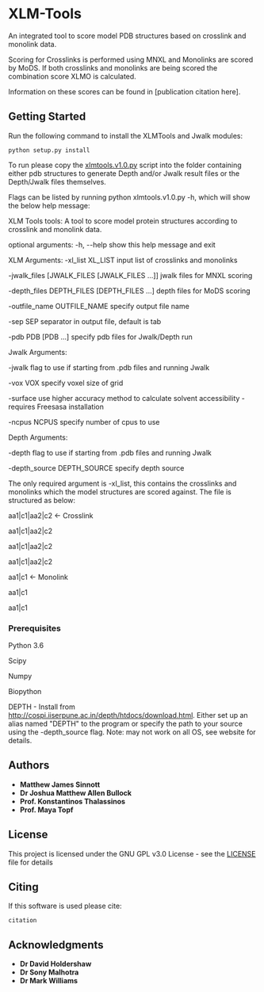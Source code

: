 # XLM-Tools

An integrated tool to score model PDB structures based on crosslink and monolink data.

Scoring for Crosslinks is performed using MNXL and Monolinks are scored by MoDS. If both crosslinks and monolinks are being scored the combination score XLMO is calculated.

Information on these scores can be found in [publication citation here].

## Getting Started

Run the following command to install the XLMTools and Jwalk modules:

```
python setup.py install
```

To run please copy the [xlmtools.v1.0.py](xlmtools.v1.0.py) script into the folder containing either pdb structures to generate Depth and/or Jwalk result files or the Depth/Jwalk files themselves. 

Flags can be listed by running python xlmtools.v1.0.py -h, which will show the below help message:

XLM Tools tools: A tool to score model protein structures according to
crosslink and monolink data.

optional arguments:
  -h, --help            show this help message and exit

XLM Arguments:
  -xl_list XL_LIST      input list of crosslinks and monolinks

  -jwalk_files [JWALK_FILES [JWALK_FILES ...]]
                        jwalk files for MNXL scoring

  -depth_files DEPTH_FILES [DEPTH_FILES ...]
                        depth files for MoDS scoring

  -outfile_name OUTFILE_NAME
                        specify output file name

  -sep SEP              separator in output file, default is tab

  -pdb PDB [PDB ...]    specify pdb files for Jwalk/Depth run

Jwalk Arguments:

  -jwalk                flag to use if starting from .pdb files and running
                        Jwalk

  -vox VOX              specify voxel size of grid

  -surface              use higher accuracy method to calculate solvent
                        accessibility - requires Freesasa installation

  -ncpus NCPUS          specify number of cpus to use

Depth Arguments:

  -depth                flag to use if starting from .pdb files and running
                        Jwalk

  -depth_source DEPTH_SOURCE
                        specify depth source


The only required argument is -xl_list, this contains the crosslinks and monolinks which the model structures are scored against. The file is structured as below:

aa1|c1|aa2|c2 <- Crosslink

aa1|c1|aa2|c2

aa1|c1|aa2|c2

aa1|c1|aa2|c2

aa1|c1        <- Monolink

aa1|c1

aa1|c1

### Prerequisites

Python 3.6

Scipy

Numpy

Biopython

DEPTH - Install from http://cospi.iiserpune.ac.in/depth/htdocs/download.html. Either set up an alias named "DEPTH" to the program or specify the path to your source using the -depth_source flag. Note: may not work on all OS, see website for details.

## Authors

* **Matthew James Sinnott**
* **Dr Joshua Matthew Allen Bullock**
* **Prof. Konstantinos Thalassinos**
* **Prof. Maya Topf**

## License

This project is licensed under the GNU GPL v3.0 License - see the [LICENSE](LICENSE) file for details

## Citing

If this software is used please cite:
```
citation
```

## Acknowledgments

* **Dr David Holdershaw**
* **Dr Sony Malhotra**
* **Dr Mark Williams**